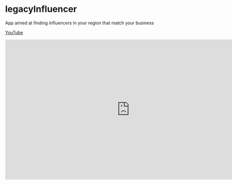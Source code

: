 # legacyInfluencer
App aimed at finding influencers in your region that match your business

<a href="https://youtu.be/FAvAvYqQxBk">YouTube</a>

<iframe style="border: 1px solid rgba(0, 0, 0, 0.1);" width="800" height="450" src="https://www.figma.com/embed?embed_host=share&url=https%3A%2F%2Fwww.figma.com%2Ffile%2FgMKj00MwHkHBTGRncZzylP%2FLegacyInfluencer%3Fnode-id%3D0%253A1" allowfullscreen></iframe>
